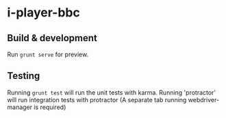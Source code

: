 # i-player-bbc


## Build & development

Run `grunt serve` for preview.

## Testing

Running `grunt test` will run the unit tests with karma.
Running 'protractor' will run integration tests with protractor (A separate tab running webdriver-manager is required)
